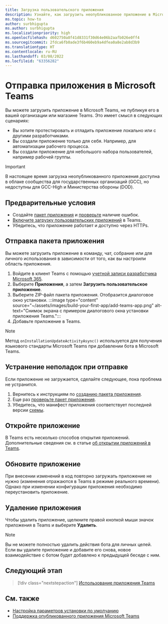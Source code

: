 ```yaml
---
title: Загрузка пользовательского приложения
description: Узнайте, как загрузить неопубликованное приложение в Microsoft Teams. Загрузка неопубликованного приложения часто используется при тестировании и отладке приложения во время разработки.
ms.topic: how-to
author: surbhigupta
ms.author: surbhigupta
ms.localizationpriority: high
ms.openlocfilehash: d602750a8f41d8331f30d64e06b2aafb026e0ff4
ms.sourcegitcommit: 2fdca6fb0ade3f6b460eb9a4dfea0a8e2ab8d3b9
ms.translationtype: HT
ms.contentlocale: ru-RU
ms.lasthandoff: 03/08/2022
ms.locfileid: "63356282"
---
```

# <a name="upload-your-app-in-microsoft-teams"></a>Отправка приложения в Microsoft Teams

Вы можете загрузить приложение в Microsoft Teams, не публикуя его в вашей организации или магазине Teams. Это имеет смысл в следующих сценариях:

* Вы хотите протестировать и отладить приложение локально или с другими разработчиками.
* Вы создали приложение только для себя. Например, для автоматизации рабочего процесса.
* Вы создали приложение для небольшого набора пользователей, например рабочей группы.

> [!IMPORTANT]
> В настоящее время загрузка неопубликованного приложения доступна в облаке сообщества для государственных организаций (GCC), но недоступны для GCC-High и Министерства обороны (DOD).

## <a name="prerequisites"></a>Предварительные условия

* Создайте [пакет приложения](~/concepts/build-and-test/apps-package.md) и [проверьте](https://dev.teams.microsoft.com/appvalidation.html) наличие ошибок.
* [Включите загрузку пользовательских приложений](~/concepts/build-and-test/prepare-your-o365-tenant.md#enable-custom-teams-apps-and-turn-on-custom-app-uploading) в Teams.
* Убедитесь, что приложение работает и доступно через HTTPs.

## <a name="upload-your-app"></a>Отправка пакета приложения

Вы можете загрузить приложение в команду, чат, собрание или для личного использования в зависимости от того, как вы настроили область приложения.

1. Войдите в клиент Teams с помощью [учетной записи разработчика Microsoft 365](~/build-your-first-app/build-and-run.md#prerequisites).
1. Выберите **Приложения**, а затем **Загрузить пользовательское приложение**.
1. Выберите ZIP-файл пакета приложения. Отобразится диалоговое окно установки.
:::image type="content" source="~/assets/images/build-your-first-app/add-teams-app.png" alt-text="Снимок экрана с примером диалогового окна установки приложения Teams.":::
1. Добавьте приложение в Teams.

> [!NOTE]
> Метод `onInstallationUpdateActivityAsync()` используется для получения языкового стандарты Microsoft Teams при добавлении бота в Microsoft Teams.

## <a name="troubleshoot-upload-issues"></a>Устранение неполадок при отправке

Если приложение не загружается, сделайте следующее, пока проблема не устранится.

1. Вернитесь к инструкциям по [созданию пакета приложения](../../concepts/build-and-test/apps-package.md).
1. Еще раз [проверьте пакет приложения](https://dev.teams.microsoft.com/appvalidation.html).
1. Убедитесь, что манифест приложения соответствует последней версии [схемы](../../resources/schema/manifest-schema.md).

## <a name="access-your-app"></a>Откройте приложение

В Teams есть несколько способов открытия приложений. Дополнительные сведения см. в статье [об открытии приложений в Teams](https://support.microsoft.com/office/access-your-apps-in-teams-0758cb09-9e85-40e7-a974-51df7734646a).

## <a name="update-your-app"></a>Обновите приложение

При внесении изменений в код повторно загружать приложение не нужно (изменения отражаются в Teams в режиме реального времени). Однако при изменении конфигурации приложения необходимо переустановить приложение.

## <a name="remove-your-app"></a>Удаление приложения

Чтобы удалить приложение, щелкните правой кнопкой мыши значок приложения в Teams и выберите **Удалить**.

> [!NOTE]
> Вы не можете полностью удалить действия бота для личных целей. Если вы удалите приложение и добавите его снова, новое взаимодействие с ботом будет добавлено к предыдущей беседе с ним.

## <a name="next-step"></a>Следующий этап

> [!div class="nextstepaction"]
> [Использование приложения Teams](https://support.microsoft.com/office/apps-and-services-cc1fba57-9900-4634-8306-2360a40c665b?ui=en-us&rs=en-us&ad=us)

## <a name="see-also"></a>См. также

* [Настройка параметров установки по умолчанию](~/concepts/deploy-and-publish/add-default-install-scope.md)
* [Поддержка опубликованного приложения Microsoft Teams](~/concepts/deploy-and-publish/appsource/post-publish/overview.md)
